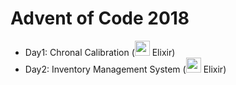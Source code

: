 # Advent of Code 2018

- Day1: Chronal Calibration (<img src="https://pbs.twimg.com/profile_images/683949209050046464/-MWyJCb1_400x400.png" width="24"> Elixir)
- Day2: Inventory Management System (<img src="https://pbs.twimg.com/profile_images/683949209050046464/-MWyJCb1_400x400.png" width="24"> Elixir)

